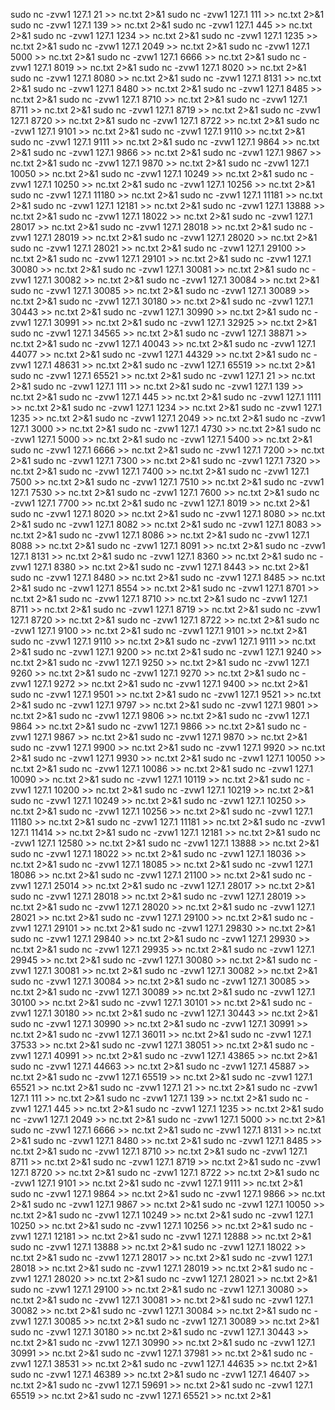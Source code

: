 sudo nc -zvw1 127.1 21 >> nc.txt 2>&1
sudo nc -zvw1 127.1 111 >> nc.txt 2>&1
sudo nc -zvw1 127.1 139 >> nc.txt 2>&1
sudo nc -zvw1 127.1 445 >> nc.txt 2>&1
sudo nc -zvw1 127.1 1234 >> nc.txt 2>&1
sudo nc -zvw1 127.1 1235 >> nc.txt 2>&1
sudo nc -zvw1 127.1 2049 >> nc.txt 2>&1
sudo nc -zvw1 127.1 5000 >> nc.txt 2>&1
sudo nc -zvw1 127.1 6666 >> nc.txt 2>&1
sudo nc -zvw1 127.1 8019 >> nc.txt 2>&1
sudo nc -zvw1 127.1 8020 >> nc.txt 2>&1
sudo nc -zvw1 127.1 8080 >> nc.txt 2>&1
sudo nc -zvw1 127.1 8131 >> nc.txt 2>&1
sudo nc -zvw1 127.1 8480 >> nc.txt 2>&1
sudo nc -zvw1 127.1 8485 >> nc.txt 2>&1
sudo nc -zvw1 127.1 8710 >> nc.txt 2>&1
sudo nc -zvw1 127.1 8711 >> nc.txt 2>&1
sudo nc -zvw1 127.1 8719 >> nc.txt 2>&1
sudo nc -zvw1 127.1 8720 >> nc.txt 2>&1
sudo nc -zvw1 127.1 8722 >> nc.txt 2>&1
sudo nc -zvw1 127.1 9101 >> nc.txt 2>&1
sudo nc -zvw1 127.1 9110 >> nc.txt 2>&1
sudo nc -zvw1 127.1 9111 >> nc.txt 2>&1
sudo nc -zvw1 127.1 9864 >> nc.txt 2>&1
sudo nc -zvw1 127.1 9866 >> nc.txt 2>&1
sudo nc -zvw1 127.1 9867 >> nc.txt 2>&1
sudo nc -zvw1 127.1 9870 >> nc.txt 2>&1
sudo nc -zvw1 127.1 10050 >> nc.txt 2>&1
sudo nc -zvw1 127.1 10249 >> nc.txt 2>&1
sudo nc -zvw1 127.1 10250 >> nc.txt 2>&1
sudo nc -zvw1 127.1 10256 >> nc.txt 2>&1
sudo nc -zvw1 127.1 11180 >> nc.txt 2>&1
sudo nc -zvw1 127.1 11181 >> nc.txt 2>&1
sudo nc -zvw1 127.1 12181 >> nc.txt 2>&1
sudo nc -zvw1 127.1 13888 >> nc.txt 2>&1
sudo nc -zvw1 127.1 18022 >> nc.txt 2>&1
sudo nc -zvw1 127.1 28017 >> nc.txt 2>&1
sudo nc -zvw1 127.1 28018 >> nc.txt 2>&1
sudo nc -zvw1 127.1 28019 >> nc.txt 2>&1
sudo nc -zvw1 127.1 28020 >> nc.txt 2>&1
sudo nc -zvw1 127.1 28021 >> nc.txt 2>&1
sudo nc -zvw1 127.1 29100 >> nc.txt 2>&1
sudo nc -zvw1 127.1 29101 >> nc.txt 2>&1
sudo nc -zvw1 127.1 30080 >> nc.txt 2>&1
sudo nc -zvw1 127.1 30081 >> nc.txt 2>&1
sudo nc -zvw1 127.1 30082 >> nc.txt 2>&1
sudo nc -zvw1 127.1 30084 >> nc.txt 2>&1
sudo nc -zvw1 127.1 30085 >> nc.txt 2>&1
sudo nc -zvw1 127.1 30089 >> nc.txt 2>&1
sudo nc -zvw1 127.1 30180 >> nc.txt 2>&1
sudo nc -zvw1 127.1 30443 >> nc.txt 2>&1
sudo nc -zvw1 127.1 30990 >> nc.txt 2>&1
sudo nc -zvw1 127.1 30991 >> nc.txt 2>&1
sudo nc -zvw1 127.1 32925 >> nc.txt 2>&1
sudo nc -zvw1 127.1 34565 >> nc.txt 2>&1
sudo nc -zvw1 127.1 38871 >> nc.txt 2>&1
sudo nc -zvw1 127.1 40043 >> nc.txt 2>&1
sudo nc -zvw1 127.1 44077 >> nc.txt 2>&1
sudo nc -zvw1 127.1 44329 >> nc.txt 2>&1
sudo nc -zvw1 127.1 48631 >> nc.txt 2>&1
sudo nc -zvw1 127.1 65519 >> nc.txt 2>&1
sudo nc -zvw1 127.1 65521 >> nc.txt 2>&1
sudo nc -zvw1 127.1 21 >> nc.txt 2>&1
sudo nc -zvw1 127.1 111 >> nc.txt 2>&1
sudo nc -zvw1 127.1 139 >> nc.txt 2>&1
sudo nc -zvw1 127.1 445 >> nc.txt 2>&1
sudo nc -zvw1 127.1 1111 >> nc.txt 2>&1
sudo nc -zvw1 127.1 1234 >> nc.txt 2>&1
sudo nc -zvw1 127.1 1235 >> nc.txt 2>&1
sudo nc -zvw1 127.1 2049 >> nc.txt 2>&1
sudo nc -zvw1 127.1 3000 >> nc.txt 2>&1
sudo nc -zvw1 127.1 4730 >> nc.txt 2>&1
sudo nc -zvw1 127.1 5000 >> nc.txt 2>&1
sudo nc -zvw1 127.1 5400 >> nc.txt 2>&1
sudo nc -zvw1 127.1 6666 >> nc.txt 2>&1
sudo nc -zvw1 127.1 7200 >> nc.txt 2>&1
sudo nc -zvw1 127.1 7300 >> nc.txt 2>&1
sudo nc -zvw1 127.1 7320 >> nc.txt 2>&1
sudo nc -zvw1 127.1 7400 >> nc.txt 2>&1
sudo nc -zvw1 127.1 7500 >> nc.txt 2>&1
sudo nc -zvw1 127.1 7510 >> nc.txt 2>&1
sudo nc -zvw1 127.1 7530 >> nc.txt 2>&1
sudo nc -zvw1 127.1 7600 >> nc.txt 2>&1
sudo nc -zvw1 127.1 7700 >> nc.txt 2>&1
sudo nc -zvw1 127.1 8019 >> nc.txt 2>&1
sudo nc -zvw1 127.1 8020 >> nc.txt 2>&1
sudo nc -zvw1 127.1 8080 >> nc.txt 2>&1
sudo nc -zvw1 127.1 8082 >> nc.txt 2>&1
sudo nc -zvw1 127.1 8083 >> nc.txt 2>&1
sudo nc -zvw1 127.1 8086 >> nc.txt 2>&1
sudo nc -zvw1 127.1 8088 >> nc.txt 2>&1
sudo nc -zvw1 127.1 8091 >> nc.txt 2>&1
sudo nc -zvw1 127.1 8131 >> nc.txt 2>&1
sudo nc -zvw1 127.1 8360 >> nc.txt 2>&1
sudo nc -zvw1 127.1 8380 >> nc.txt 2>&1
sudo nc -zvw1 127.1 8443 >> nc.txt 2>&1
sudo nc -zvw1 127.1 8480 >> nc.txt 2>&1
sudo nc -zvw1 127.1 8485 >> nc.txt 2>&1
sudo nc -zvw1 127.1 8554 >> nc.txt 2>&1
sudo nc -zvw1 127.1 8701 >> nc.txt 2>&1
sudo nc -zvw1 127.1 8710 >> nc.txt 2>&1
sudo nc -zvw1 127.1 8711 >> nc.txt 2>&1
sudo nc -zvw1 127.1 8719 >> nc.txt 2>&1
sudo nc -zvw1 127.1 8720 >> nc.txt 2>&1
sudo nc -zvw1 127.1 8722 >> nc.txt 2>&1
sudo nc -zvw1 127.1 9100 >> nc.txt 2>&1
sudo nc -zvw1 127.1 9101 >> nc.txt 2>&1
sudo nc -zvw1 127.1 9110 >> nc.txt 2>&1
sudo nc -zvw1 127.1 9111 >> nc.txt 2>&1
sudo nc -zvw1 127.1 9200 >> nc.txt 2>&1
sudo nc -zvw1 127.1 9240 >> nc.txt 2>&1
sudo nc -zvw1 127.1 9250 >> nc.txt 2>&1
sudo nc -zvw1 127.1 9260 >> nc.txt 2>&1
sudo nc -zvw1 127.1 9270 >> nc.txt 2>&1
sudo nc -zvw1 127.1 9272 >> nc.txt 2>&1
sudo nc -zvw1 127.1 9400 >> nc.txt 2>&1
sudo nc -zvw1 127.1 9501 >> nc.txt 2>&1
sudo nc -zvw1 127.1 9521 >> nc.txt 2>&1
sudo nc -zvw1 127.1 9797 >> nc.txt 2>&1
sudo nc -zvw1 127.1 9801 >> nc.txt 2>&1
sudo nc -zvw1 127.1 9806 >> nc.txt 2>&1
sudo nc -zvw1 127.1 9864 >> nc.txt 2>&1
sudo nc -zvw1 127.1 9866 >> nc.txt 2>&1
sudo nc -zvw1 127.1 9867 >> nc.txt 2>&1
sudo nc -zvw1 127.1 9870 >> nc.txt 2>&1
sudo nc -zvw1 127.1 9900 >> nc.txt 2>&1
sudo nc -zvw1 127.1 9920 >> nc.txt 2>&1
sudo nc -zvw1 127.1 9930 >> nc.txt 2>&1
sudo nc -zvw1 127.1 10050 >> nc.txt 2>&1
sudo nc -zvw1 127.1 10086 >> nc.txt 2>&1
sudo nc -zvw1 127.1 10090 >> nc.txt 2>&1
sudo nc -zvw1 127.1 10119 >> nc.txt 2>&1
sudo nc -zvw1 127.1 10200 >> nc.txt 2>&1
sudo nc -zvw1 127.1 10219 >> nc.txt 2>&1
sudo nc -zvw1 127.1 10249 >> nc.txt 2>&1
sudo nc -zvw1 127.1 10250 >> nc.txt 2>&1
sudo nc -zvw1 127.1 10256 >> nc.txt 2>&1
sudo nc -zvw1 127.1 11180 >> nc.txt 2>&1
sudo nc -zvw1 127.1 11181 >> nc.txt 2>&1
sudo nc -zvw1 127.1 11414 >> nc.txt 2>&1
sudo nc -zvw1 127.1 12181 >> nc.txt 2>&1
sudo nc -zvw1 127.1 12580 >> nc.txt 2>&1
sudo nc -zvw1 127.1 13888 >> nc.txt 2>&1
sudo nc -zvw1 127.1 18022 >> nc.txt 2>&1
sudo nc -zvw1 127.1 18036 >> nc.txt 2>&1
sudo nc -zvw1 127.1 18085 >> nc.txt 2>&1
sudo nc -zvw1 127.1 18086 >> nc.txt 2>&1
sudo nc -zvw1 127.1 21100 >> nc.txt 2>&1
sudo nc -zvw1 127.1 25014 >> nc.txt 2>&1
sudo nc -zvw1 127.1 28017 >> nc.txt 2>&1
sudo nc -zvw1 127.1 28018 >> nc.txt 2>&1
sudo nc -zvw1 127.1 28019 >> nc.txt 2>&1
sudo nc -zvw1 127.1 28020 >> nc.txt 2>&1
sudo nc -zvw1 127.1 28021 >> nc.txt 2>&1
sudo nc -zvw1 127.1 29100 >> nc.txt 2>&1
sudo nc -zvw1 127.1 29101 >> nc.txt 2>&1
sudo nc -zvw1 127.1 29830 >> nc.txt 2>&1
sudo nc -zvw1 127.1 29840 >> nc.txt 2>&1
sudo nc -zvw1 127.1 29930 >> nc.txt 2>&1
sudo nc -zvw1 127.1 29935 >> nc.txt 2>&1
sudo nc -zvw1 127.1 29945 >> nc.txt 2>&1
sudo nc -zvw1 127.1 30080 >> nc.txt 2>&1
sudo nc -zvw1 127.1 30081 >> nc.txt 2>&1
sudo nc -zvw1 127.1 30082 >> nc.txt 2>&1
sudo nc -zvw1 127.1 30084 >> nc.txt 2>&1
sudo nc -zvw1 127.1 30085 >> nc.txt 2>&1
sudo nc -zvw1 127.1 30089 >> nc.txt 2>&1
sudo nc -zvw1 127.1 30100 >> nc.txt 2>&1
sudo nc -zvw1 127.1 30101 >> nc.txt 2>&1
sudo nc -zvw1 127.1 30180 >> nc.txt 2>&1
sudo nc -zvw1 127.1 30443 >> nc.txt 2>&1
sudo nc -zvw1 127.1 30990 >> nc.txt 2>&1
sudo nc -zvw1 127.1 30991 >> nc.txt 2>&1
sudo nc -zvw1 127.1 36011 >> nc.txt 2>&1
sudo nc -zvw1 127.1 37533 >> nc.txt 2>&1
sudo nc -zvw1 127.1 38051 >> nc.txt 2>&1
sudo nc -zvw1 127.1 40991 >> nc.txt 2>&1
sudo nc -zvw1 127.1 43865 >> nc.txt 2>&1
sudo nc -zvw1 127.1 44663 >> nc.txt 2>&1
sudo nc -zvw1 127.1 45887 >> nc.txt 2>&1
sudo nc -zvw1 127.1 65519 >> nc.txt 2>&1
sudo nc -zvw1 127.1 65521 >> nc.txt 2>&1
sudo nc -zvw1 127.1 21 >> nc.txt 2>&1
sudo nc -zvw1 127.1 111 >> nc.txt 2>&1
sudo nc -zvw1 127.1 139 >> nc.txt 2>&1
sudo nc -zvw1 127.1 445 >> nc.txt 2>&1
sudo nc -zvw1 127.1 1235 >> nc.txt 2>&1
sudo nc -zvw1 127.1 2049 >> nc.txt 2>&1
sudo nc -zvw1 127.1 5000 >> nc.txt 2>&1
sudo nc -zvw1 127.1 6666 >> nc.txt 2>&1
sudo nc -zvw1 127.1 8131 >> nc.txt 2>&1
sudo nc -zvw1 127.1 8480 >> nc.txt 2>&1
sudo nc -zvw1 127.1 8485 >> nc.txt 2>&1
sudo nc -zvw1 127.1 8710 >> nc.txt 2>&1
sudo nc -zvw1 127.1 8711 >> nc.txt 2>&1
sudo nc -zvw1 127.1 8719 >> nc.txt 2>&1
sudo nc -zvw1 127.1 8720 >> nc.txt 2>&1
sudo nc -zvw1 127.1 8722 >> nc.txt 2>&1
sudo nc -zvw1 127.1 9101 >> nc.txt 2>&1
sudo nc -zvw1 127.1 9111 >> nc.txt 2>&1
sudo nc -zvw1 127.1 9864 >> nc.txt 2>&1
sudo nc -zvw1 127.1 9866 >> nc.txt 2>&1
sudo nc -zvw1 127.1 9867 >> nc.txt 2>&1
sudo nc -zvw1 127.1 10050 >> nc.txt 2>&1
sudo nc -zvw1 127.1 10249 >> nc.txt 2>&1
sudo nc -zvw1 127.1 10250 >> nc.txt 2>&1
sudo nc -zvw1 127.1 10256 >> nc.txt 2>&1
sudo nc -zvw1 127.1 12181 >> nc.txt 2>&1
sudo nc -zvw1 127.1 12888 >> nc.txt 2>&1
sudo nc -zvw1 127.1 13888 >> nc.txt 2>&1
sudo nc -zvw1 127.1 18022 >> nc.txt 2>&1
sudo nc -zvw1 127.1 28017 >> nc.txt 2>&1
sudo nc -zvw1 127.1 28018 >> nc.txt 2>&1
sudo nc -zvw1 127.1 28019 >> nc.txt 2>&1
sudo nc -zvw1 127.1 28020 >> nc.txt 2>&1
sudo nc -zvw1 127.1 28021 >> nc.txt 2>&1
sudo nc -zvw1 127.1 29100 >> nc.txt 2>&1
sudo nc -zvw1 127.1 30080 >> nc.txt 2>&1
sudo nc -zvw1 127.1 30081 >> nc.txt 2>&1
sudo nc -zvw1 127.1 30082 >> nc.txt 2>&1
sudo nc -zvw1 127.1 30084 >> nc.txt 2>&1
sudo nc -zvw1 127.1 30085 >> nc.txt 2>&1
sudo nc -zvw1 127.1 30089 >> nc.txt 2>&1
sudo nc -zvw1 127.1 30180 >> nc.txt 2>&1
sudo nc -zvw1 127.1 30443 >> nc.txt 2>&1
sudo nc -zvw1 127.1 30990 >> nc.txt 2>&1
sudo nc -zvw1 127.1 30991 >> nc.txt 2>&1
sudo nc -zvw1 127.1 37981 >> nc.txt 2>&1
sudo nc -zvw1 127.1 38531 >> nc.txt 2>&1
sudo nc -zvw1 127.1 44635 >> nc.txt 2>&1
sudo nc -zvw1 127.1 46389 >> nc.txt 2>&1
sudo nc -zvw1 127.1 46407 >> nc.txt 2>&1
sudo nc -zvw1 127.1 59691 >> nc.txt 2>&1
sudo nc -zvw1 127.1 65519 >> nc.txt 2>&1
sudo nc -zvw1 127.1 65521 >> nc.txt 2>&1